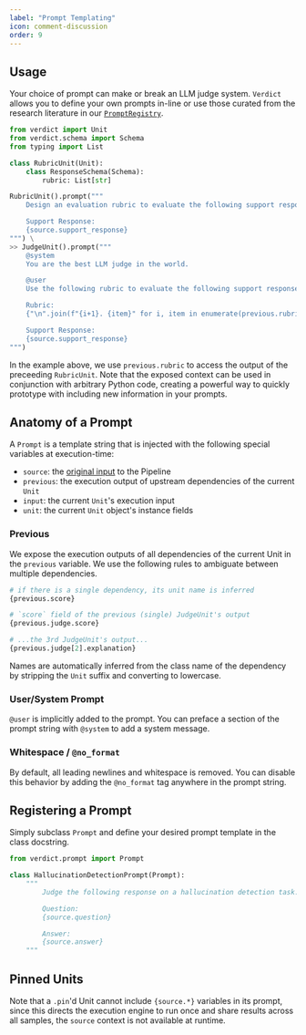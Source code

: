 ```yaml
---
label: "Prompt Templating"
icon: comment-discussion
order: 9
---
```


## Usage
Your choice of prompt can make or break an LLM judge system. `Verdict` allows you to define your own prompts in-line or use those curated from the research literature in our [`PromptRegistry`](https://github.com/haizelabs/verdict/blob/main/verdict/common/prompt.py).

```python
from verdict import Unit
from verdict.schema import Schema
from typing import List

class RubricUnit(Unit):
    class ResponseSchema(Schema):
        rubric: List[str]

RubricUnit().prompt("""
    Design an evaluation rubric to evaluate the following support response on politeness.

    Support Response:
    {source.support_response}
""") \
>> JudgeUnit().prompt("""
    @system
    You are the best LLM judge in the world.

    @user
    Use the following rubric to evaluate the following support response on politeness.

    Rubric:
    {"\n".join(f"{i+1}. {item}" for i, item in enumerate(previous.rubric))}

    Support Response:
    {source.support_response}
""")
```

In the example above, we use `previous.rubric` to access the output of the preceeding `RubricUnit`. Note that the exposed context can be used in conjunction with arbitrary Python code, creating a powerful way to quickly prototype with including new information in your prompts.

## Anatomy of a Prompt
A `Prompt` is a template string that is injected with the following special variables at execution-time:

- `source`: the [original input](./dataset) to the Pipeline
- `previous`: the execution output of upstream dependencies of the current `Unit`
- `input`: the current `Unit`'s execution input
- `unit`: the current `Unit` object's instance fields

### Previous
We expose the execution outputs of all dependencies of the current Unit in the `previous` variable. We use the following rules to ambiguate between multiple dependencies.

```python
# if there is a single dependency, its unit name is inferred
{previous.score}

# `score` field of the previous (single) JudgeUnit's output
{previous.judge.score}

# ...the 3rd JudgeUnit's output...
{previous.judge[2].explanation}
```

Names are automatically inferred from the class name of the dependency by stripping the `Unit` suffix and converting to lowercase.

### User/System Prompt
`@user` is implicitly added to the prompt. You can preface a section of the prompt string with `@system` to add a system message.

### Whitespace / `@no_format`
By default, all leading newlines and whitespace is removed. You can disable this behavior by adding the `@no_format` tag anywhere in the prompt string.

## Registering a Prompt
Simply subclass `Prompt` and define your desired prompt template in the class docstring.
```python
from verdict.prompt import Prompt

class HallucinationDetectionPrompt(Prompt):
    """
        Judge the following response on a hallucination detection task.

        Question:
        {source.question}

        Answer:
        {source.answer}
    """
```

## Pinned Units
Note that a `.pin`'d Unit cannot include `{source.*}` variables in its prompt, since this directs the execution engine to run once and share results across all samples, the `source` context is not available at runtime.